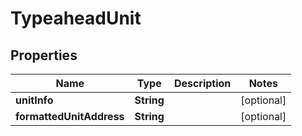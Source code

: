 

# TypeaheadUnit


## Properties

Name | Type | Description | Notes
------------ | ------------- | ------------- | -------------
**unitInfo** | **String** |  |  [optional]
**formattedUnitAddress** | **String** |  |  [optional]



